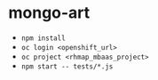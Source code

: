 # mongo-art

- `npm install`
- `oc login <openshift_url>`
- `oc project <rhmap_mbaas_project>`
- `npm start -- tests/*.js`